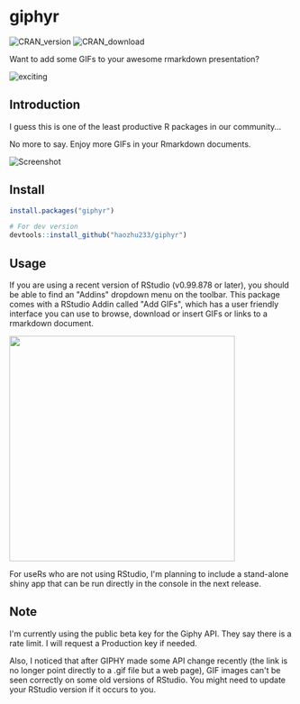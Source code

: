 # giphyr
![CRAN_version](http://www.r-pkg.org/badges/version/giphyr)
![CRAN_download](http://cranlogs.r-pkg.org/badges/giphyr)


Want to add some GIFs to your awesome rmarkdown presentation?

![exciting](https://raw.githubusercontent.com/haozhu233/giphyr/master/img/exciting_rDbelKPujYEBq.gif)

## Introduction
I guess this is one of the least productive R packages in our community...

No more to say. Enjoy more GIFs in your Rmarkdown documents. 

![Screenshot](https://raw.githubusercontent.com/haozhu233/giphyr/master/img/Screenshot.png)

## Install
```r
install.packages("giphyr")

# For dev version
devtools::install_github("haozhu233/giphyr")
```

## Usage
If you are using a recent version of RStudio (v0.99.878 or later), you should be able to find an "Addins" dropdown menu on the toolbar. This package comes with a RStudio Addin called "Add GIFs", which has a user friendly interface you can use to browse, download or insert GIFs or links to a rmarkdown document. 

<img src='https://raw.githubusercontent.com/haozhu233/giphyr/master/img/rstudio_addins.png' width='400'></img>

For useRs who are not using RStudio, I'm planning to include a stand-alone shiny app that can be run directly in the console in the next release. 

## Note
I'm currently using the public beta key for the Giphy API. They say there is a rate limit. I will request a Production key if needed. 

Also, I noticed that after GIPHY made some API change recently (the link is no longer point directly to a .gif file but a web page), GIF images can't be seen correctly on some old versions of RStudio. You might need to update your RStudio version if it occurs to you. 
